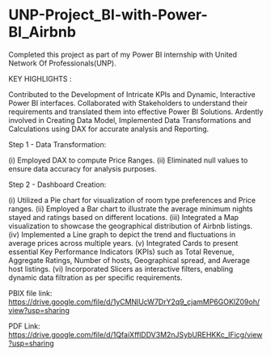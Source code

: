 # UNP-Project_BI-with-Power-BI_Airbnb

Completed this project as part of my Power BI internship with United Network Of Professionals(UNP).

KEY HIGHLIGHTS :

Contributed to the Development of Intricate KPIs and Dynamic, Interactive Power BI interfaces.
Collaborated with Stakeholders to understand their requirements and translated them into effective Power BI Solutions.
Ardently involved in Creating Data Model, Implemented Data Transformations and Calculations using DAX for accurate analysis and Reporting.

Step 1 - Data Transformation:

(i) Employed DAX to compute Price Ranges.
(ii) Eliminated null values to ensure data accuracy for analysis purposes.

Step 2 - Dashboard Creation:

(i) Utilized a Pie chart for visualization of room type preferences and Price ranges.
(ii) Employed a Bar chart to illustrate the average minimum nights stayed and ratings based on different locations.
(iii) Integrated a Map visualization to showcase the geographical distribution of Airbnb listings.
(iv) Implemented a Line graph to depict the trend and fluctuations in average prices across multiple years.
(v) Integrated Cards to present essential Key Performance Indicators (KPIs) such as Total Revenue, Aggregate Ratings, Number of hosts, Geographical spread, and Average host listings.
(vi) Incorporated Slicers as interactive filters, enabling dynamic data filtration as per specific requirements.


PBIX file link: https://drive.google.com/file/d/1yCMNlUcW7DrY2q9_cjamMP6GOKlZ09oh/view?usp=sharing

PDF Link: https://drive.google.com/file/d/1QfaiXfflDDV3M2nJSybUREHKKc_IFicg/view?usp=sharing
